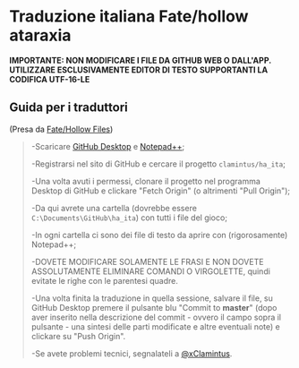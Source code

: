 # Traduzione italiana Fate/hollow ataraxia

**IMPORTANTE: NON MODIFICARE I FILE DA GITHUB WEB O DALL'APP. UTILIZZARE ESCLUSIVAMENTE EDITOR DI TESTO SUPPORTANTI LA CODIFICA UTF-16-LE**

Guida per i traduttori
---
(Presa da [Fate/Hollow Files](https://t.me/joinchat/AAAAAE_hQcxHlSnCgYKDsw))

> -Scaricare [GitHub Desktop](https://desktop.github.com/) e [Notepad++](https://notepad-plus-plus.org/download);
>
> -Registrarsi nel sito di GitHub e cercare il progetto `clamintus/ha_ita`;
>
> -Una volta avuti i permessi, clonare il progetto nel programma Desktop di GitHub e clickare "Fetch Origin" (o altrimenti "Pull Origin");
>
> -Da qui avrete una cartella (dovrebbe essere `C:\Documents\GitHub\ha_ita`) con tutti i file del gioco;
>
> -In ogni cartella ci sono dei file di testo da aprire con (rigorosamente) Notepad++;
>
> -DOVETE MODIFICARE SOLAMENTE LE FRASI E NON DOVETE ASSOLUTAMENTE ELIMINARE COMANDI O VIRGOLETTE, quindi evitate le righe con le parentesi quadre.
>
> -Una volta finita la traduzione in quella sessione, salvare il file, su GitHub Desktop premere il pulsante blu "Commit to **master**" (dopo aver inserito nella descrizione del commit - ovvero il campo sopra il pulsante - una sintesi delle parti modificate e altre eventuali note) e clickare su "Push Origin".
>
> -Se avete problemi tecnici, segnalateli a [@xClamintus](https://t.me/xClamintus).
